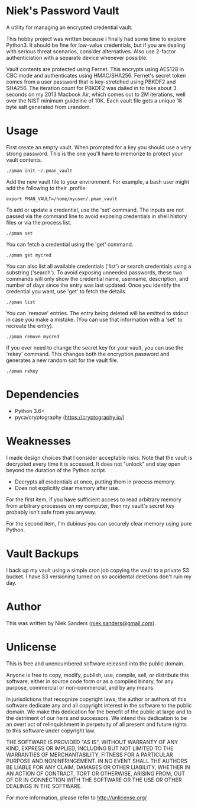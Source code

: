 # Niek's Password Vault
A utility for managing an encrypted credential vault.

This hobby project was written because I finally had some time to explore
Python3.  It should be fine for low-value credentials, but if you are dealing
with serious threat scenarios, consider alternatives.  Also use 2-factor
authenticiation with a separate device whenever possible.

Vault contents are protected using Fernet.  This encrypts using AES128 in CBC
mode and authenticates using HMAC/SHA256.  Fernet's secret token comes from a
user password that is key-stretched using PBKDF2 and SHA256.  The iteration
count for PBKDF2 was dailed in to take about 3 seconds on my 2013 Macbook Air,
which comes out to 2M iterations, well over the NIST minimum guideline of 10K.
Each vault file gets a unique 18 byte salt generated from urandom.

# Usage
First create an empty vault.  When prompted for a key you should use a very
strong password.  This is the one you'll have to memorize to protect your vault
contents.

    ./pman init ~/.pman_vault

Add the new vault file to your environment.  For example, a bash user might add
the following to their .profile:

    export PMAN_VAULT=/home/myuser/.pman_vault

To add or update a credential, use the 'set' command.  The inputs are not passed
via the command line to avoid exposing credentials in shell history files or via
the process list.

    ./pman set

You can fetch a credential using the 'get' command.

	./pman get mycred

You can also list all available credentials ('list') or search credentials using
a substring ('search').  To avoid exposing unneeded passwords, these two
commands will only show the credential name, username, description, and number
of days since the entry was last updated.  Once you identify the credential you
want, use 'get' to fetch the details.

	./pman list

You can 'remove' entries.  The entry being deleted will be emitted to stdout in
case you make a mistake.  (You can use that information with a 'set' to recreate
the entry).

	./pman remove mycred

If you ever need to change the secret key for your vault, you can use the
'rekey' command.  This changes both the encryption password and generates a new
random salt for the vault file.

	./pman rekey

# Dependencies
* Python 3.6+
* pyca/cryptography (https://cryptography.io/)

# Weaknesses
I made design choices that I consider acceptable risks.  Note that the vault is
decrypted every time it is accessed.  It does not "unlock" and stay open beyond
the duration of the Python script.

* Decrypts all credentials at once, putting them in process memory.
* Does not explicitly clear memory after use.

For the first item, if you have sufficient access to read arbitrary memory from
arbitrary processes on my computer, then my vault's secret key probably isn't
safe from you anyway.

For the second item, I'm dubious you can securely clear memory using pure
Python.

# Vault Backups
I back up my vault using a simple cron job copying the vault to a private S3
bucket.  I have S3 versioning turned on so accidental deletions don't ruin my
day.

# Author
This was written by Niek Sanders (niek.sanders@gmail.com).

# Unlicense
This is free and unencumbered software released into the public domain.

Anyone is free to copy, modify, publish, use, compile, sell, or distribute this
software, either in source code form or as a compiled binary, for any purpose,
commercial or non-commercial, and by any means.

In jurisdictions that recognize copyright laws, the author or authors of this
software dedicate any and all copyright interest in the software to the public
domain. We make this dedication for the benefit of the public at large and to
the detriment of our heirs and successors. We intend this dedication to be an
overt act of relinquishment in perpetuity of all present and future rights to
this software under copyright law.

THE SOFTWARE IS PROVIDED "AS IS", WITHOUT WARRANTY OF ANY KIND, EXPRESS OR
IMPLIED, INCLUDING BUT NOT LIMITED TO THE WARRANTIES OF MERCHANTABILITY, FITNESS
FOR A PARTICULAR PURPOSE AND NONINFRINGEMENT.  IN NO EVENT SHALL THE AUTHORS BE
LIABLE FOR ANY CLAIM, DAMAGES OR OTHER LIABILITY, WHETHER IN AN ACTION OF
CONTRACT, TORT OR OTHERWISE, ARISING FROM, OUT OF OR IN CONNECTION WITH THE
SOFTWARE OR THE USE OR OTHER DEALINGS IN THE SOFTWARE.

For more information, please refer to <http://unlicense.org/>
